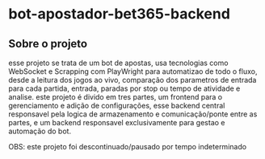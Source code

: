 # bot-apostador-bet365-backend

## Sobre o projeto
esse projeto se trata de um bot de apostas, usa tecnologias como WebSocket e Scrapping com PlayWright para automatizao de todo o fluxo, desde a leitura dos jogos ao vivo, comparação dos parametros de entrada para cada partida, entrada, paradas por stop ou tempo de atividade e analise. este projeto é divido em tres partes, um frontend para o gerenciamento e adição de configurações, esse backend central responsavel pela logica de armazenamento e comunicação/ponte entre as partes, e um backend responsavel exclusivamente para gestao e automação do bot.

OBS: este projeto foi descontinuado/pausado por tempo indeterminado
